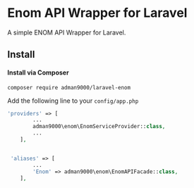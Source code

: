 # Enom API Wrapper for Laravel

A simple ENOM API Wrapper for Laravel. 

## Install

#### Install via Composer

```
composer require adman9000/laravel-enom
```

Add the following line to your `config/app.php`

```php
'providers' => [
        ...
        adman9000\enom\EnomServiceProvider::class,
        ...
    ],


 'aliases' => [
        ...
        'Enom' => adman9000\enom\EnomAPIFacade::class,
    ],
```

